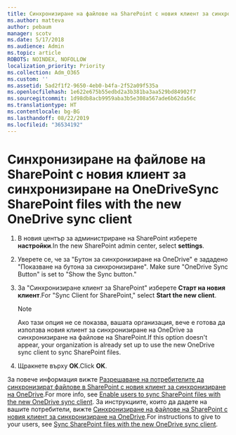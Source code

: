 ```yaml
---
title: Синхронизиране на файлове на SharePoint с новия клиент за синхронизиране на OneDrive
ms.author: matteva
author: pebaum
manager: scotv
ms.date: 5/17/2018
ms.audience: Admin
ms.topic: article
ROBOTS: NOINDEX, NOFOLLOW
localization_priority: Priority
ms.collection: Adm_O365
ms.custom: ''
ms.assetid: 5ad2f1f2-9650-4eb0-b4fa-2f52a09f535a
ms.openlocfilehash: 1e622e675b55edbd2a3b381ba3aa529bd84902f7
ms.sourcegitcommit: 1d98db8acb9959aba3b5e308a567ade6b62da56c
ms.translationtype: HT
ms.contentlocale: bg-BG
ms.lasthandoff: 08/22/2019
ms.locfileid: "36534192"
---
```

# <a name="sync-sharepoint-files-with-the-new-onedrive-sync-client"></a><span data-ttu-id="786ab-102">Синхронизиране на файлове на SharePoint с новия клиент за синхронизиране на OneDrive</span><span class="sxs-lookup"><span data-stu-id="786ab-102">Sync SharePoint files with the new OneDrive sync client</span></span>

1. <span data-ttu-id="786ab-103">В новия център за администриране на SharePoint изберете **настройки**.</span><span class="sxs-lookup"><span data-stu-id="786ab-103">In the new SharePoint admin center, select **settings**.</span></span>
    
2. <span data-ttu-id="786ab-104">Уверете се, че за "Бутон за синхронизиране на OneDrive" е зададено "Показване на бутона за синхронизиране". </span><span class="sxs-lookup"><span data-stu-id="786ab-104">Make sure "OneDrive Sync Button" is set to "Show the Sync button."</span></span>
    
3. <span data-ttu-id="786ab-105">За "Синхронизиране клиент за SharePoint" изберете **Старт на новия клиент**.</span><span class="sxs-lookup"><span data-stu-id="786ab-105">For "Sync Client for SharePoint," select **Start the new client**.</span></span>
    
    > [!NOTE]
    > <span data-ttu-id="786ab-106">Ако тази опция не се показва, вашата организация, вече е готова да използва новия клиент за синхронизиране на OneDrive за синхронизиране на файлове на SharePoint.</span><span class="sxs-lookup"><span data-stu-id="786ab-106">If this option doesn't appear, your organization is already set up to use the new OneDrive sync client to sync SharePoint files.</span></span> 
  
4. <span data-ttu-id="786ab-107">Щракнете върху **OK**.</span><span class="sxs-lookup"><span data-stu-id="786ab-107">Click **OK**.</span></span>
    
<span data-ttu-id="786ab-108">За повече информация вижте [Разрешаване на потребителите да синхронизират файлове в SharePoint с новия клиент за синхронизиране на OneDrive](https://go.microsoft.com/fwlink/?linkid=866433).</span><span class="sxs-lookup"><span data-stu-id="786ab-108">For more info, see [Enable users to sync SharePoint files with the new OneDrive sync client](https://go.microsoft.com/fwlink/?linkid=866433).</span></span> <span data-ttu-id="786ab-109">За инструкциите, които да дадете на вашите потребители, вижте [Синхронизиране на файлове на SharePoint с новия клиент за синхронизиране на OneDrive](https://go.microsoft.com/fwlink/?linkid=866427).</span><span class="sxs-lookup"><span data-stu-id="786ab-109">For instructions to give to your users, see [Sync SharePoint files with the new OneDrive sync client](https://go.microsoft.com/fwlink/?linkid=866427).</span></span>
  

